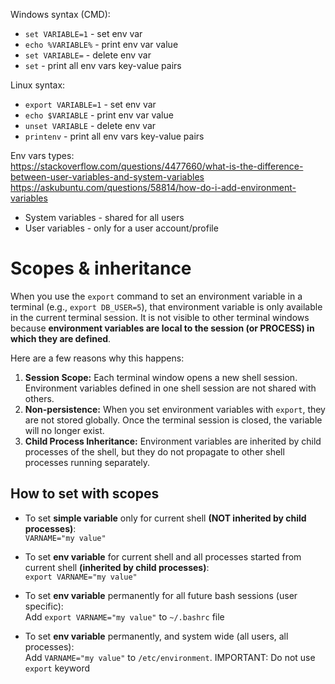 Windows syntax (CMD):
- `set VARIABLE=1` - set env var
- `echo %VARIABLE%` - print env var value
- `set VARIABLE=` - delete env var
- `set` - print all env vars key-value pairs

Linux syntax:
- `export VARIABLE=1` - set env var
- `echo $VARIABLE` - print env var value
- `unset VARIABLE` - delete env var
- `printenv` - print all env vars key-value pairs

Env vars types:\
https://stackoverflow.com/questions/4477660/what-is-the-difference-between-user-variables-and-system-variables \
https://askubuntu.com/questions/58814/how-do-i-add-environment-variables
- System variables - shared for all users
- User variables - only for a user account/profile

# Scopes & inheritance
When you use the `export` command to set an environment variable in a terminal (e.g., `export DB_USER=5`), that environment variable is only available in the current terminal session. It is not visible to other terminal windows because **environment variables are local to the session (or PROCESS) in which they are defined**.

Here are a few reasons why this happens:

1. **Session Scope:** Each terminal window opens a new shell session. Environment variables defined in one shell session are not shared with others.
2. **Non-persistence:** When you set environment variables with `export`, they are not stored globally. Once the terminal session is closed, the variable will no longer exist.
3. **Child Process Inheritance:** Environment variables are inherited by child processes of the shell, but they do not propagate to other shell processes running separately.

## How to set with scopes
- To set **simple variable** only for current shell **(NOT inherited by child processes)**:\
  `VARNAME="my value"`

- To set **env variable** for current shell and all processes started from current shell **(inherited by child processes)**:\
  `export VARNAME="my value"`

- To set **env variable** permanently for all future bash sessions (user specific):\
  Add `export VARNAME="my value"` to `~/.bashrc` file

- To set **env variable** permanently, and system wide (all users, all processes):\
  Add `VARNAME="my value"` to `/etc/environment`. IMPORTANT: Do not use `export` keyword
